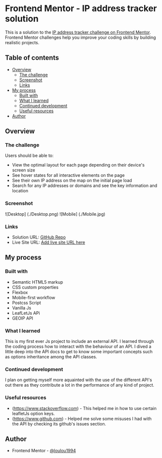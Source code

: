 # Frontend Mentor - IP address tracker solution

This is a solution to the [IP address tracker challenge on Frontend Mentor](https://www.frontendmentor.io/challenges/ip-address-tracker-I8-0yYAH0). Frontend Mentor challenges help you improve your coding skills by building realistic projects. 

## Table of contents

- [Overview](#overview)
  - [The challenge](#the-challenge)
  - [Screenshot](#screenshot)
  - [Links](#links)
- [My process](#my-process)
  - [Built with](#built-with)
  - [What I learned](#what-i-learned)
  - [Continued development](#continued-development)
  - [Useful resources](#useful-resources)
- [Author](#author)

## Overview

### The challenge

Users should be able to:

- View the optimal layout for each page depending on their device's screen size
- See hover states for all interactive elements on the page
- See their own IP address on the map on the initial page load
- Search for any IP addresses or domains and see the key information and location

### Screenshot

![Desktop] (./Desktop.png)
![Mobile] (./Mobile.jpg)

### Links

- Solution URL: [GitHub Repo](https://your-solution-url.com)
- Live Site URL: [Add live site URL here](https://your-live-site-url.com)

## My process

### Built with

- Semantic HTML5 markup
- CSS custom properties
- Flexbox
- Mobile-first workflow
- Postcss Script
- Vanilla Js
- LeafLetJs APi
- GEOIP API

### What I learned
This is my first ever Js project to include an external API. I learned through the coding process how to interact with the behaviour of an API. I dived a little deep into the API docs to get to know some important concepts such as options inheritance among the API classes.

### Continued development
I plan on getting myself more aquainted with the use of the different API's out there as they contribute a lot in the performance of any kind of project.

### Useful resources

- (https://www.stackoverflow.com) - This helped me in how to use certain leafletJs option keys.
- (https://www.github.com) - Helped me solve some misuses I had with the API by checking its github's issues section.

## Author
- Frontend Mentor - [@loulou1994](https://www.frontendmentor.io/profile/loulou1994)
